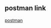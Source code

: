 ## postman link
[postman](https://restless-water-9944.postman.co/workspace/New-Team-Workspace~3893501f-2844-4dc1-923f-a8cde09f16df/collection/10416457-15e3e389-f2b8-49a4-8d96-78c8b62770f9?action=share&creator=10416457)